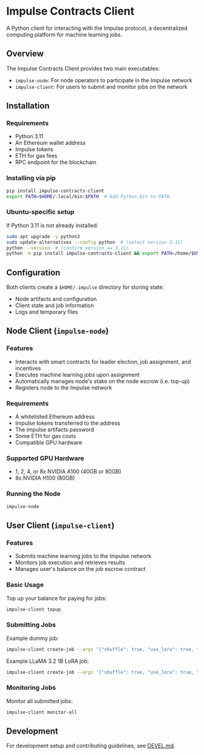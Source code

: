 # Impulse Contracts Client

A Python client for interacting with the Impulse protocol, a decentralized computing platform for machine learning jobs.

## Overview

The Impulse Contracts Client provides two main executables:

- `impulse-node`: For node operators to participate in the Impulse network
- `impulse-client`: For users to submit and monitor jobs on the network

## Installation

### Requirements

- Python 3.11
- An Ethereum wallet address
- Impulse tokens
- ETH for gas fees
- RPC endpoint for the blockchain

### Installing via pip

```bash
pip install impulse-contracts-client
export PATH=$HOME/.local/bin:$PATH  # Add Python bin to PATH
```

### Ubuntu-specific setup

If Python 3.11 is not already installed:

```bash
sudo apt upgrade -y python3
sudo update-alternatives --config python  # (select version 3.11)
python --version  # (confirm version == 3.11)
python -m pip install impulse-contracts-client && export PATH=/home/$USER/.local/bin:$PATH
```

## Configuration

Both clients create a `$HOME/.impulse` directory for storing state:

- Node artifacts and configuration
- Client state and job information
- Logs and temporary files

## Node Client (`impulse-node`)

### Features

- Interacts with smart contracts for leader election, job assignment, and incentives
- Executes machine learning jobs upon assignment
- Automatically manages node's stake on the node escrow (i.e. top-up)
- Registers node to the Impulse network

### Requirements

- A whitelisted Ethereum address
- Impulse tokens transferred to the address
- The impulse artifacts password
- Some ETH for gas costs
- Compatible GPU hardware

### Supported GPU Hardware

- 1, 2, 4, or 8x NVIDIA A100 (40GB or 80GB)
- 8x NVIDIA H100 (80GB)

### Running the Node

```bash
impulse-node
```

## User Client (`impulse-client`)

### Features

- Submits machine learning jobs to the Impulse network
- Monitors job execution and retrieves results
- Manages user's balance on the job escrow contract

### Basic Usage

Top up your balance for paying for jobs:

```bash
impulse-client topup
```

### Submitting Jobs

Example dummy job:

```bash
impulse-client create-job --args '{"shuffle": true, "use_lora": true, "use_qlora": false, "batch_size": 4, "dataset_id": "gs://imp-dev-pipeline-zen-datasets/0ca98b07-9366-4a31-8c83-569961c90294/2024-12-17_21-57-21_text2sql.jsonl", "num_epochs": 1, "job_config_name": "llm_dummy"}' --model llm_dummy --ft_type "LORA" --monitor
```

Example LLaMA 3.2 1B LoRA job:

```bash
impulse-client create-job --args '{"shuffle": true, "use_lora": true, "use_qlora": false, "batch_size": 4, "dataset_id": "gs://imp-dev-pipeline-zen-datasets/0ca98b07-9366-4a31-8c83-569961c90294/2024-12-17_21-57-21_text2sql.jsonl", "num_epochs": 1, "job_config_name": "llm_llama3_2_1b"}' --model llm_llama3_2_1b --ft_type "LORA"
```

### Monitoring Jobs

Monitor all submitted jobs:

```bash
impulse-client monitor-all
```

## Development

For development setup and contributing guidelines, see [DEVEL.md](DEVEL.md).